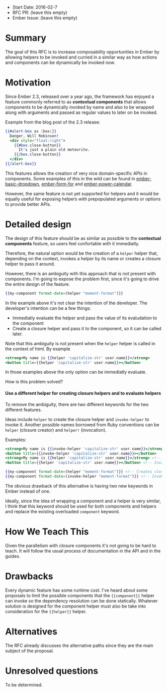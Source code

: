 - Start Date: 2016-02-7
- RFC PR: (leave this empty)
- Ember Issue: (leave this empty)

# Summary

The goal of this RFC is to increase composability opportunities in Ember by allowing helpers
to be invoked and curried in a similar way as how actions and components can be dynamically
be invoked now.

# Motivation

Since Ember 2.3, released over a year ago, the framework has enjoyed a feature commonly
referred to as **contextual components** that allows components to be dynamically invoked by name
and also to be wrapped along with arguments and passed as regular values to later on be invoked.

Example from the blog post of the 2.3 release:

```hbs
{{#alert-box as |box|}}
  Danger, Will Robinson!
  <div style="float:right">
    {{#box.close-button}}
      It's just a plain old meteorite.
    {{/box.close-button}}
  </div>
{{/alert-box}}
```

This features allows the creation of very nice domain-specific APIs in components. Some examples
of this in the wild can be found in [ember-basic-dropdown](https://github.com/cibernox/ember-basic-dropdown),
[ember-form-for](https://github.com/martndemus/ember-form-for) and [ember-power-calendar](https://github.com/cibernox/ember-power-calendar).

However, the same feature is not yet supported for helpers and it would be equally useful for
exposing helpers with prepopulated arguments or options to provide better APIs.

# Detailed design

The design of this feature should be as similar as possible to the **contextual components** feature,
so users feel confortable with it immediatly.

Therefore, the natural option would be the creation of a `helper` helper that, depending on the context,
invokes a helper by its name or creates a closure helper to pass it around.

However, there is an ambiguity with this approach that is not present with components. I'm going to expose
the problem first, since it's going to drive the entire design of the feature.

```hbs
{{my-component format-date=(helper "moment-format")}}
```

In the example above it's not clear the intention of the developer. The developer's intention
can be a few things:

- Immediatly evaluate the helper and pass the value of its evaludation to the component
- Create a closure helper and pass it to the component, so it can be called later.

Note that this ambiguity is not present when the `helper` helper is called in the
context of html. By example

```hbs
<strong>My name is {{helper 'capitalize-str' user.name}}</strong>
<button title={{helper 'capitalize-str' user.name}}></button>
```

In those examples above the only option can be immediatly evaluate.

How is this problem solved?

#### Use a different helper for creating closure helpers and to evaluate helpers

To remove the ambiguity, there are two different keywords for the two different features.

Ideas include `helper` to create the closure helper and `invoke-helper` to invoke it.
Another possible names borrowed from Ruby conventions can be `helper` (closure creator) and `helper!` (invocation).

Examples:

```hbs
<strong>My name is {{invoke-helper 'capitalize-str' user.name}}</strong>
<button title={{invoke-helper 'capitalize-str' user.name}}></button>
<strong>My name is {{helper 'capitalize-str' user.name}}</strong> <!-- Invalid invocation -->
<button title={{helper 'capitalize-str' user.name}}></button> <!-- Invalid invocation -->

{{my-component format-date=(helper "moment-format")}} <!-- Creates closure helper -->
{{my-component format-date=(invoke-helper "moment-format")}} <!-- Invokes helper -->
```

The obvious drawback of this alternative is having two new keywords in Ember instead of one.

Ideally, since the idea of wrapping a component and a helper is very similar, I think that 
this keyword should be used for both components and helpers and replace the existing 
overloaded `component` keyword.

# How We Teach This

Given the parallelism with closure components it's not going to be hard to teach. It will follow the usual
process of documentation in the API and in the guides.

# Drawbacks

Every dynamic feature has some runtime cost. I've heard about some proposals to limit the possible
components that the `{{component}}` helper can invoke so the dependency resolution can be done statically.
Whatever solution is designed for the component helper must also be take into consideration for the `{{helper}}` helper.

# Alternatives

The RFC already discusses the alternative paths since they are the main subject of the proposal.

# Unresolved questions

To be determined.
